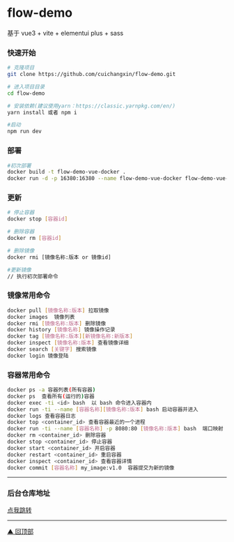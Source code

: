 # flow-demo

基于 vue3 + vite + elementui plus + sass

### 快速开始

```bash
# 克隆项目
git clone https://github.com/cuichangxin/flow-demo.git

# 进入项目目录
cd flow-demo

# 安装依赖(建议使用yarn：https://classic.yarnpkg.com/en/)
yarn install 或者 npm i

#启动
npm run dev
```

### 部署
```bash
#初次部署
docker build -t flow-demo-vue-docker .
docker run -d -p 16380:16380 --name flow-demo-vue-docker flow-demo-vue-docker
```

### 更新
```bash
# 停止容器
docker stop [容器id]

# 删除容器
docker rm [容器id]

# 删除镜像
docker rmi [镜像名称:版本 or 镜像id]

#更新镜像
// 执行初次部署命令
```
### 镜像常用命令

```bash
docker pull [镜像名称:版本] 拉取镜像
docker images  镜像列表
docker rmi [镜像名称:版本] 删除镜像
docker history [镜像名称] 镜像操作记录
docker tag [镜像名称:版本][新镜像名称:新版本]
docker inspect [镜像名称:版本] 查看镜像详细
docker search [关键字] 搜索镜像
docker login 镜像登陆
```

### 容器常用命令

```bash
docker ps -a 容器列表(所有容器)
docker ps  查看所有(运行的)容器
docker exec -ti <id> bash  以 bash 命令进入容器内
docker run -ti --name [容器名称][镜像名称:版本] bash 启动容器并进入
docker logs 查看容器日志
docker top <container_id> 查看容器最近的一个进程
docker run -ti --name [容器名称] -p 8080:80 [镜像名称:版本] bash  端口映射
docker rm <container_id> 删除容器
docker stop <container_id> 停止容器
docker start <container_id> 开启容器
docker restart <container_id> 重启容器
docker inspect <container_id> 查看容器详情
docker commit [容器名称] my_image:v1.0  容器提交为新的镜像
```

---

### 后台仓库地址
[点我跳转](https://github.com/cuichangxin/flow-node)

---

[▲ 回顶部](#top)
